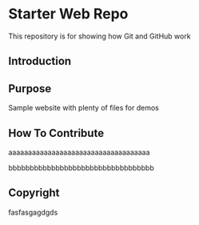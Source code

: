 # Starter Web Repo

This repository is for showing how Git and GitHub work

## Introduction

## Purpose

Sample website with plenty of files for demos

## How To Contribute

aaaaaaaaaaaaaaaaaaaaaaaaaaaaaaaaaaaa

bbbbbbbbbbbbbbbbbbbbbbbbbbbbbbbbbb

## Copyright
fasfasgagdgds